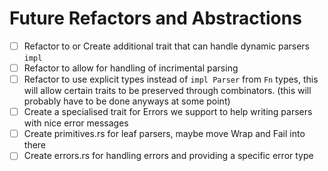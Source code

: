 # Future Refactors and Abstractions

- [ ] Refactor to or Create additional trait that can handle dynamic parsers `impl`
- [ ] Refactor to allow for handling of incrimental parsing
- [ ] Refactor to use explicit types instead of `impl Parser` from `Fn` types, this will allow certain traits to be preserved through combinators. (this will probably have to be done anyways at some point)
- [ ] Create a specialised trait for Errors we support to help writing parsers with nice error messages
- [ ] Create primitives.rs for leaf parsers, maybe move Wrap and Fail into there
- [ ] Create errors.rs for handling errors and providing a specific error type
